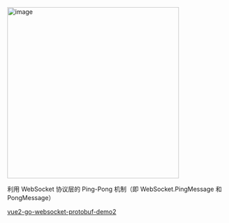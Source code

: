 <img width="393" alt="image" src="https://github.com/user-attachments/assets/6f782d6d-526e-481d-a89b-663b440145c4" />

利用 WebSocket 协议层的 Ping-Pong 机制（即 WebSocket.PingMessage 和 PongMessage）

[vue2-go-websocket-protobuf-demo2](https://github.com/guobinqiu/vue2-go-websocket-protobuf-demo2)
